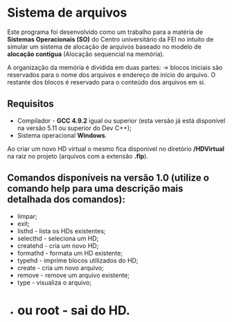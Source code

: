 Sistema de arquivos
===================================================

Este programa foi desenvolvido como um trabalho para a matéria de **Sistemas Operacionais (SO)** do Centro universitário da FEI no intuito de simular um sistema de alocação de arquivos baseado no modelo de **alocação contígua** (Alocação sequencial na memória).

A organização da memória é dividida em duas partes:
   -> blocos iniciais são reservados para o nome dos arquivos e endereço de início do arquivo. O restante dos blocos é reservado para o conteúdo dos arquivos em si.
   
## Requisitos

* Compilador - **GCC 4.9.2** igual ou superior (esta versão já está disponível na versão 5.11 ou superior do Dev C++);
* Sistema operacional **Windows**.

Ao criar um novo HD virtual o mesmo fica disponível no diretório **/HDVirtual** na raiz no projeto (arquivos com a extensão **.flp**).

## Comandos disponíveis na versão 1.0 (utilize o comando help para uma descrição mais detalhada dos comandos):

* limpar;
* exit;
* listhd - lista os HDs existentes;
* selecthd - seleciona um HD;
* createhd - cria um novo HD;
* formathd - formata um HD existente;
* typehd - imprime blocos utilizados do HD;
* create - cria um novo arquivo;
* remove - remove um arquivo existente;
* type - visualiza o arquivo;
* # ou root - sai do HD.

